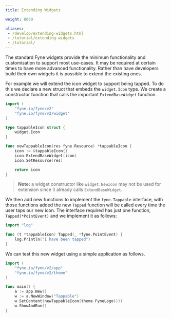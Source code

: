 ```yaml
---
title: Extending Widgets

weight: 8050

aliases:
 - /develop/extending-widgets.html
 - /tutorial/extending-widgets
 - /tutorial/
---
```


The standard Fyne widgets provide the minimum functionality and customisation
to support most use-cases. It may be required at certain times to have more
advanced functionality. Rather than have developers build their own widgets
it is possible to extend the existing ones.

For example we will extend the icon widget to support being tapped. To do this
we declare a new struct that embeds the `widget.Icon` type. We create a
constructor function that calls the important `ExtendBaseWidget` function.

```go
import (
	"fyne.io/fyne/v2"
	"fyne.io/fyne/v2/widget"
)

type tappableIcon struct {
	widget.Icon
}

func newTappableIcon(res fyne.Resource) *tappableIcon {
	icon := &tappableIcon{}
	icon.ExtendBaseWidget(icon)
	icon.SetResource(res)

	return icon
}
```

> **Note:** a widget constructor like `widget.NewIcon` may not be used for extension since it already calls `ExtendBaseWidget`.

We then add new functions to implement the `fyne.Tappable` interface, with
those functions added the new `Tapped` function will be called every time the
user taps our new icon.  The interface required has just one function,
`Tapped(*PointEvent)` and we implement it as follows:

```go
import "log"

func (t *tappableIcon) Tapped(_ *fyne.PointEvent) {
	log.Println("I have been tapped")
}
```

We can test this new widget using a simple application as follows.

```go
import (
    "fyne.io/fyne/v2/app"
    "fyne.io/fyne/v2/theme"
)

func main() {
	a := app.New()
	w := a.NewWindow("Tappable")
	w.SetContent(newTappableIcon(theme.FyneLogo()))
	w.ShowAndRun()
}
```
